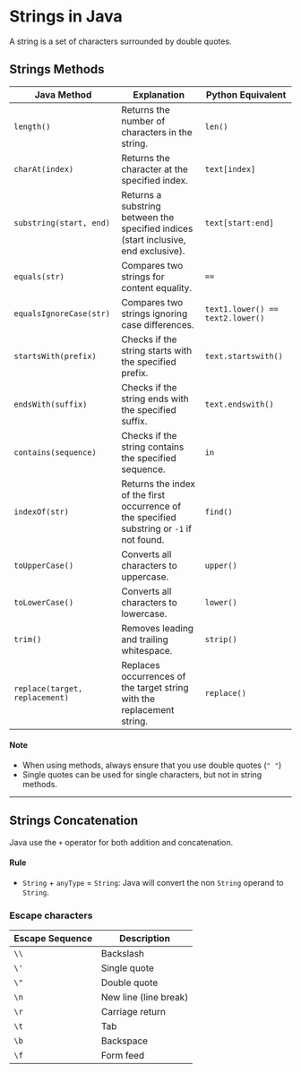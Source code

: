 # Strings in Java
A string is a set of characters surrounded by double quotes.
   
## Strings Methods
| Java Method                  | Explanation                                                        | Python Equivalent           |
|------------------------------|--------------------------------------------------------------------|-----------------------------|
| `length()`                    | Returns the number of characters in the string.                    | `len()`                     |
| `charAt(index)`               | Returns the character at the specified index.                      | `text[index]`               |
| `substring(start, end)`       | Returns a substring between the specified indices (start inclusive, end exclusive). | `text[start:end]`           |
| `equals(str)`                 | Compares two strings for content equality.                         | `==`                        |
| `equalsIgnoreCase(str)`       | Compares two strings ignoring case differences.                    | `text1.lower() == text2.lower()` |
| `startsWith(prefix)`          | Checks if the string starts with the specified prefix.              | `text.startswith()`         |
| `endsWith(suffix)`            | Checks if the string ends with the specified suffix.                | `text.endswith()`           |
| `contains(sequence)`          | Checks if the string contains the specified sequence.               | `in`                        |
| `indexOf(str)`                | Returns the index of the first occurrence of the specified substring or `-1` if not found. | `find()`                    |
| `toUpperCase()`               | Converts all characters to uppercase.                              | `upper()`                   |
| `toLowerCase()`               | Converts all characters to lowercase.                              | `lower()`                   |
| `trim()`                      | Removes leading and trailing whitespace.                           | `strip()`                   |
| `replace(target, replacement)`| Replaces occurrences of the target string with the replacement string. | `replace()`                 |

#### Note
- When using methods, always ensure that you use double quotes (`" "`)
- Single quotes can be used for single characters, but not in string methods.
---

## Strings Concatenation
Java use the `+` operator for both addition and concatenation.
#### Rule
- `String` + `anyType` = `String`: Java will convert the non `String` operand to `String`.


### Escape characters
| Escape Sequence | Description                                 |
|------------------|---------------------------------------------|
| `\\`             | Backslash                                   |
| `\'`             | Single quote                                |
| `\"`             | Double quote                                |
| `\n`             | New line (line break)                      |
| `\r`             | Carriage return                             |
| `\t`             | Tab                                         |
| `\b`             | Backspace                                   |
| `\f`             | Form feed                                   |
